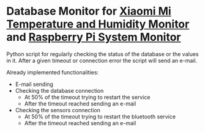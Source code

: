 # Database Monitor for [Xiaomi Mi Temperature and Humidity Monitor](https://github.com/593304/xiaomi_mitemp_monitor) and [Raspberry Pi System Monitor](https://github.com/593304/rpi_system_monitor)

Python script for regularly checking the status of the database or the values in it. 
After a given timeout or connection error the script will send an e-mail.

Already implemented functionalities:
  - E-mail sending
  - Checking the database connection
    - At 50% of the timeout trying to restart the service
    - After the timeout reached sending an e-mail
  - Checking the sensors connection
    - At 50% of the timeout trying to restart the bluetooth service
    - After the timeout reached sending an e-mail
